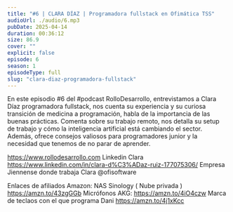 ```yaml
---
title: "#6 | CLARA DÍAZ | Programadora fullstack en Ofimática TSS"
audioUrl: ./audio/6.mp3
pubDate: 2025-04-14
duration: 00:36:12
size: 86.9
cover: ""
explicit: false
episode: 6
season: 1
episodeType: full
slug: "clara-diaz-programadora-fullstack"
---
```

En este episodio #6 del #podcast RolloDesarrollo, entrevistamos a Clara Díaz
programadora fullstack, nos cuenta su experiencia y su curiosa transición de medicina a programación, habla de  la importancia de las buenas prácticas. Comenta  sobre su trabajo remoto,  nos detalla su setup de trabajo y cómo la inteligencia artificial está cambiando el sector. Además, ofrece consejos valiosos para programadores junior y la necesidad que tenemos de no parar de aprender.


https://www.rollodesarrollo.com
Linkedin Clara
https://www.linkedin.com/in/clara-d%C3%ADaz-ruiz-177075306/
Empresa Jiennense donde trabaja Clara  @ofisoftware  


Enlaces de afiliados Amazon:
NAS Sinology ( Nube privada ) https://amzn.to/43zgGGb
Micrófonos AKG: https://amzn.to/4iO4czw
Marca de teclaos con el que programa Dani
https://amzn.to/4j1xKcc